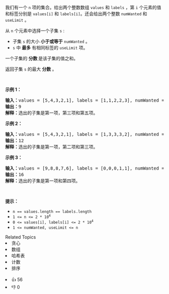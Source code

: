 <p>我们有一个&nbsp;<code>n</code>&nbsp;项的集合。给出两个整数数组&nbsp;<code>values</code>&nbsp;和 <code>labels</code>&nbsp;，第 <code>i</code> 个元素的值和标签分别是&nbsp;<code>values[i]</code>&nbsp;和&nbsp;<code>labels[i]</code>。还会给出两个整数&nbsp;<code>numWanted</code>&nbsp;和 <code>useLimit</code> 。</p>

<p>从 <code>n</code> 个元素中选择一个子集 <code>s</code> :</p>

<ul> 
 <li>子集 <code>s</code> 的大小&nbsp;<strong>小于或等于</strong> <code>numWanted</code> 。</li> 
 <li><code>s</code> 中 <strong>最多</strong> 有相同标签的 <code>useLimit</code> 项。</li> 
</ul>

<p>一个子集的&nbsp;<strong>分数&nbsp;</strong>是该子集的值之和。</p>

<p>返回子集&nbsp;<code>s</code> 的最大 <strong>分数</strong> 。</p>

<p>&nbsp;</p>

<p><strong>示例 1：</strong></p>

<pre>
<strong>输入：</strong>values = [5,4,3,2,1], labels = [1,1,2,2,3], numWanted = 3, useLimit = 1
<strong>输出：</strong>9
<strong>解释：</strong>选出的子集是第一项，第三项和第五项。
</pre>

<p><strong>示例 2：</strong></p>

<pre>
<strong>输入：</strong>values = [5,4,3,2,1], labels = [1,3,3,3,2], numWanted = 3, useLimit = 2
<strong>输出：</strong>12
<strong>解释：</strong>选出的子集是第一项，第二项和第三项。
</pre>

<p><strong>示例 3：</strong></p>

<pre>
<strong>输入：</strong>values = [9,8,8,7,6], labels = [0,0,0,1,1], numWanted = 3, useLimit = 1
<strong>输出：</strong>16
<strong>解释：</strong>选出的子集是第一项和第四项。
</pre>

<p>&nbsp;</p>

<p><strong>提示：</strong></p>

<ul> 
 <li><code>n == values.length == labels.length</code></li> 
 <li><code>1 &lt;= n &lt;= 2 * 10<sup>4</sup></code></li> 
 <li><code>0 &lt;= values[i], labels[i] &lt;= 2 * 10<sup>4</sup></code></li> 
 <li><code>1 &lt;= numWanted, useLimit &lt;= n</code></li> 
</ul>

<div><div>Related Topics</div><div><li>贪心</li><li>数组</li><li>哈希表</li><li>计数</li><li>排序</li></div></div><br><div><li>👍 56</li><li>👎 0</li></div>